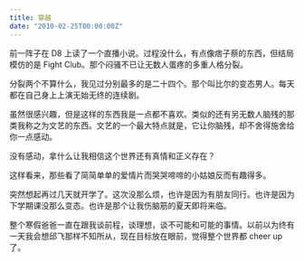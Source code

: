 ```yaml
---
title: 穿越
date: "2010-02-25T00:00:00Z"
---
```


前一阵子在 D8 上读了一个直播小说。过程没什么，有点像痞子蔡的东西，但结局模仿的是 Fight Club。那个闷骚不已让无数人蛋疼的多重人格分裂。

分裂两个不算什么，我见过分别最多的是二十四个。那个叫比尔的变态男人。每天都在自己身上上演无始无终的连续剧。

虽然很感兴趣，但是这样的东西我是一点都不喜欢。类似的还有另无数人脑残的那类我称之为文艺的东西。文艺的一个最大特点就是，它让你脑残，却不舍得施舍给你一点感动。

没有感动，拿什么让我相信这个世界还有真情和正义存在？

这样看来，那些看了简简单单的爱情片而哭哭啼啼的小姑娘反而有趣得多。

突然想起再过几天就开学了。这次没那么烦，也许是因为有朋友同行。也许是因为下学期课没那么变态。也许是那个让我伤脑筋的夏天即将来临。

整个寒假爸爸一直在跟我谈前程，谈理想，谈不可能和可能的事情。以前以为终有一天我会想邱飞那样不知所从，现在目标放在眼前，觉得整个世界都 cheer up 了。
